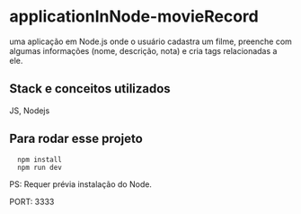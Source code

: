 # applicationInNode-movieRecord
 
uma aplicação em Node.js onde o usuário cadastra um filme, preenche com algumas informações (nome, descrição, nota) e cria tags relacionadas a ele.

## Stack  e conceitos utilizados

JS, Nodejs

## Para rodar esse projeto

```node
  npm install
  npm run dev
```

PS: Requer prévia instalação do Node.

PORT: 3333
